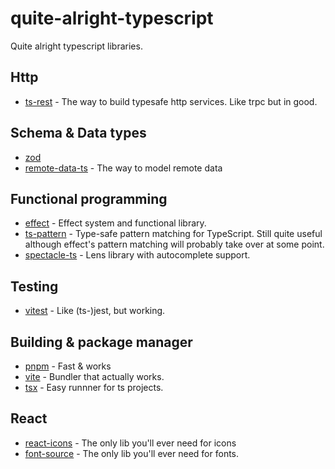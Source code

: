 # quite-alright-typescript

Quite alright typescript libraries. 

## Http

* [ts-rest](https://ts-rest.com/) - The way to build typesafe http services. Like trpc but in good.

## Schema & Data types
* [zod](https://zod.dev`)
* [remote-data-ts](https://github.com/devexperts/remote-data-ts) - The way to model remote data

## Functional programming
* [effect](https://effect.website/) - Effect system and functional library. 
* [ts-pattern](https://github.com/gvergnaud/ts-pattern) - Type-safe pattern matching for TypeScript. Still quite useful although effect's pattern matching will probably take over at some point. 
* [spectacle-ts](https://github.com/anthonyjoeseph/spectacles-ts) - Lens library with autocomplete support.

## Testing
* [vitest](https://vitest.dev/) - Like (ts-)jest, but working.

## Building & package manager
* [pnpm](https://pnpm.io/) - Fast & works
* [vite](https://vitejs.dev/) - Bundler that actually works.
* [tsx](https://tsx.is/) - Easy runnner for ts projects.

## React
* [react-icons](https://react-icons.github.io/react-icons/) - The only lib you'll ever need for icons
* [font-source](https://fontsource.org/) - The only lib you'll ever need for fonts. 
